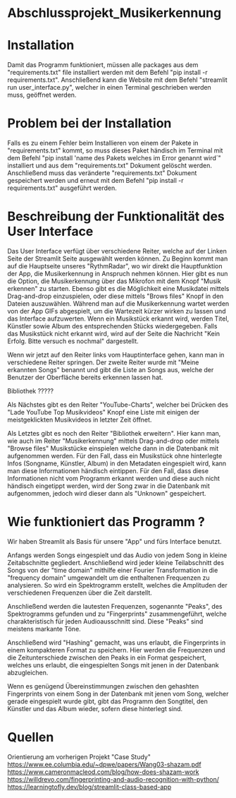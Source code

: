 # Abschlussprojekt_Musikerkennung

# Installation
Damit das Programm funktioniert, müssen alle packages aus dem "requirements.txt" file installiert werden mit dem Befehl "pip install -r requirements.txt". Anschließend kann die Website mit dem Befehl "streamlit run user_interface.py", welcher in einen Terminal geschrieben werden muss, geöffnet werden.

# Problem bei der Installation

Falls es zu einem Fehler beim Installieren von einem der Pakete in "requirements.txt" kommt, so muss dieses Paket händisch im Terminal mit dem Befehl "pip install 'name des Pakets welches im Error genannt wird´" installiert und aus dem "requirements.txt" Dokument gelöscht werden. Anschließend muss das veränderte "requirements.txt" Dokument gespeichert werden und erneut mit dem Befehl "pip install -r requirements.txt" ausgeführt werden.

# Beschreibung der Funktionalität des User Interface
Das User Interface verfügt über verschiedene Reiter, welche auf der Linken Seite der Streamlit Seite ausgewählt werden können. Zu Beginn kommt man auf die Hauptseite unseres "RythmRadar", wo wir direkt die Hauptfunktion der App, die Musikerkennung in Anspruch nehmen können. Hier gibt es nun die Option, die Musikerkennung über das Mikrofon mit dem Knopf "Musik erkennen" zu starten. Ebenso gibt es die Möglichkeit eine Musikdatei mittels Drag-and-drop einzuspielen, oder diese mittels "Brows files" Knopf in den Dateien auszuwählen. Während man auf die Musikerkennung wartet werden von der App GIFs abgespielt, um die Wartezeit kürzer wirken zu lassen und das Interface aufzuwerten. Wenn ein Musikstück erkannt wird, werden Titel, Künstler sowie Album des entsprechenden Stücks wiedergegeben. Falls das Musikstück nicht erkannt wird, wird auf der Seite die Nachricht "Kein Erfolg. Bitte versuch es nochmal" dargestellt.

Wenn wir jetzt auf den Reiter links vom Hauptinterface gehen, kann man in verschiedene Reiter springen. Der zweite Reiter wurde mit "Meine erkannten Songs" benannt und gibt die Liste an Songs aus, welche der Benutzer der Oberfläche bereits erkennen lassen hat.

Bibliothek ?????

Als Nächstes gibt es den Reiter "YouTube-Charts", welcher bei Drücken des "Lade YouTube Top Musikvideos" Knopf eine Liste mit einigen der meistgeklickten Musikvideos in letzter Zeit öffnet.

Als Letztes gibt es noch den Reiter "Bibliothek erweitern". Hier kann man, wie auch im Reiter "Musikerkennung" mittels Drag-and-drop oder mittels "Browse files" Musikstücke einspielen welche dann in die Datenbank mit aufgenommen werden. Für den Fall, dass ein Musikstück ohne hinterlegte Infos (Songname, Künstler, Album) in den Metadaten eingespielt wird, kann man diese Informationen händisch eintippen. Für den Fall, dass diese Informationen nicht vom Programm erkannt werden und diese auch nicht händisch eingetippt werden, wird der Song zwar in die Datenbank mit aufgenommen, jedoch wird dieser dann als "Unknown" gespeichert.

# Wie funktioniert das Programm ?

Wir haben Streamlit als Basis für unsere "App" und fürs Interface benutzt.

Anfangs werden Songs eingespielt und das Audio von jedem Song in kleine Zeitabschnitte gegliedert. Anschließend wird jeder kleine Teilabschnitt des Songs von der "time domain" mithilfe einer Fourier Transformation in die "frequency domain" umgewandelt um die enthaltenen Frequenzen zu analysieren. So wird ein Spektrogramm erstellt, welches die Amplituden der verschiedenen Frequenzen über die Zeit darstellt.

Anschließend werden die lautesten Frequenzen, sogenannte "Peaks", des Spektrogramms gefunden und zu "Fingerprints" zusammengeführt, welche charakteristisch für jeden Audioausschnitt sind. Diese "Peaks" sind meistens markante Töne.

Anschließend wird "Hashing" gemacht, was uns erlaubt, die Fingerprints in einem kompakteren Format zu speichern. Hier werden die Frequenzen und die Zeitunterschiede zwischen den Peaks in ein Format gespeichert, welches uns erlaubt, die eingespielten Songs mit jenen in der Datenbank abzugleichen.

Wenn es genügend Übereinstimmungen zwischen den gehashten Fingerprints von einem Song in der Datenbank mit jenen vom Song, welcher gerade eingespielt wurde gibt, gibt das Programm den Songtitel, den Künstler und das Album wieder, sofern diese hinterlegt sind.

# Quellen
Orientierung am vorherigen Projekt "Case Study"
https://www.ee.columbia.edu/~dpwe/papers/Wang03-shazam.pdf
https://www.cameronmacleod.com/blog/how-does-shazam-work
https://willdrevo.com/fingerprinting-and-audio-recognition-with-python/
https://learningtofly.dev/blog/streamlit-class-based-app